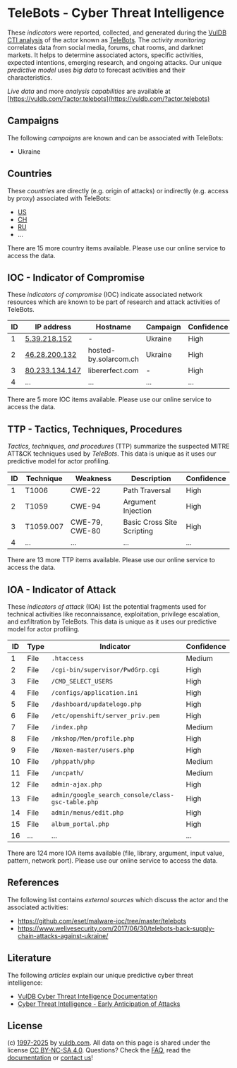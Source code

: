 # TeleBots - Cyber Threat Intelligence

These _indicators_ were reported, collected, and generated during the [VulDB CTI analysis](https://vuldb.com/?kb.cti) of the actor known as [TeleBots](https://vuldb.com/?actor.telebots). The _activity monitoring_ correlates data from social media, forums, chat rooms, and darknet markets. It helps to determine associated actors, specific activities, expected intentions, emerging research, and ongoing attacks. Our unique _predictive model_ uses _big data_ to forecast activities and their characteristics.

_Live data_ and more _analysis capabilities_ are available at [https://vuldb.com/?actor.telebots](https://vuldb.com/?actor.telebots)

## Campaigns

The following _campaigns_ are known and can be associated with TeleBots:

* Ukraine

## Countries

These _countries_ are directly (e.g. origin of attacks) or indirectly (e.g. access by proxy) associated with TeleBots:

* [US](https://vuldb.com/?country.us)
* [CH](https://vuldb.com/?country.ch)
* [RU](https://vuldb.com/?country.ru)
* ...

There are 15 more country items available. Please use our online service to access the data.

## IOC - Indicator of Compromise

These _indicators of compromise_ (IOC) indicate associated network resources which are known to be part of research and attack activities of TeleBots.

ID | IP address | Hostname | Campaign | Confidence
-- | ---------- | -------- | -------- | ----------
1 | [5.39.218.152](https://vuldb.com/?ip.5.39.218.152) | - | Ukraine | High
2 | [46.28.200.132](https://vuldb.com/?ip.46.28.200.132) | hosted-by.solarcom.ch | Ukraine | High
3 | [80.233.134.147](https://vuldb.com/?ip.80.233.134.147) | libererfect.com | - | High
4 | ... | ... | ... | ...

There are 5 more IOC items available. Please use our online service to access the data.

## TTP - Tactics, Techniques, Procedures

_Tactics, techniques, and procedures_ (TTP) summarize the suspected MITRE ATT&CK techniques used by _TeleBots_. This data is unique as it uses our predictive model for actor profiling.

ID | Technique | Weakness | Description | Confidence
-- | --------- | -------- | ----------- | ----------
1 | T1006 | CWE-22 | Path Traversal | High
2 | T1059 | CWE-94 | Argument Injection | High
3 | T1059.007 | CWE-79, CWE-80 | Basic Cross Site Scripting | High
4 | ... | ... | ... | ...

There are 13 more TTP items available. Please use our online service to access the data.

## IOA - Indicator of Attack

These _indicators of attack_ (IOA) list the potential fragments used for technical activities like reconnaissance, exploitation, privilege escalation, and exfiltration by TeleBots. This data is unique as it uses our predictive model for actor profiling.

ID | Type | Indicator | Confidence
-- | ---- | --------- | ----------
1 | File | `.htaccess` | Medium
2 | File | `/cgi-bin/supervisor/PwdGrp.cgi` | High
3 | File | `/CMD_SELECT_USERS` | High
4 | File | `/configs/application.ini` | High
5 | File | `/dashboard/updatelogo.php` | High
6 | File | `/etc/openshift/server_priv.pem` | High
7 | File | `/index.php` | Medium
8 | File | `/mkshop/Men/profile.php` | High
9 | File | `/Noxen-master/users.php` | High
10 | File | `/phppath/php` | Medium
11 | File | `/uncpath/` | Medium
12 | File | `admin-ajax.php` | High
13 | File | `admin/google_search_console/class-gsc-table.php` | High
14 | File | `admin/menus/edit.php` | High
15 | File | `album_portal.php` | High
16 | ... | ... | ...

There are 124 more IOA items available (file, library, argument, input value, pattern, network port). Please use our online service to access the data.

## References

The following list contains _external sources_ which discuss the actor and the associated activities:

* https://github.com/eset/malware-ioc/tree/master/telebots
* https://www.welivesecurity.com/2017/06/30/telebots-back-supply-chain-attacks-against-ukraine/

## Literature

The following _articles_ explain our unique predictive cyber threat intelligence:

* [VulDB Cyber Threat Intelligence Documentation](https://vuldb.com/?kb.cti)
* [Cyber Threat Intelligence - Early Anticipation of Attacks](https://www.scip.ch/en/?labs.20201022)

## License

(c) [1997-2025](https://vuldb.com/?kb.changelog) by [vuldb.com](https://vuldb.com/?kb.about). All data on this page is shared under the license [CC BY-NC-SA 4.0](https://creativecommons.org/licenses/by-nc-sa/4.0/). Questions? Check the [FAQ](https://vuldb.com/?kb.faq), read the [documentation](https://vuldb.com/?kb) or [contact us](https://vuldb.com/?contact)!
